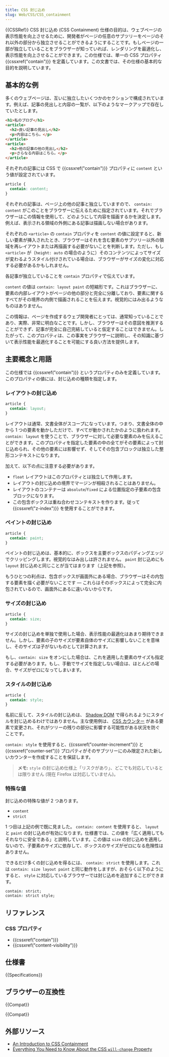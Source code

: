 ```yaml
---
title: CSS 封じ込め
slug: Web/CSS/CSS_containment
---
```


{{CSSRef}}
CSS 封じ込め (CSS Containment) 仕様の目的は、ウェブページの表示性能を向上させるために、開発者がページの任意のサブツリーをページのそれ以外の部分から独立させることができるようにすることです。もしページの一部が独立していることをブラウザーが知っていれば、レンダリングを最適化し、表示性能を向上させることができます。この仕様では、単一の CSS プロパティ {{cssxref("contain")}} を定義しています。この文書では、その仕様の基本的な目的を説明しています。

## 基本的な例

多くのウェブページは、互いに独立したいくつかのセクションで構成されています。例えば、記事の見出しと内容の一覧が、以下のようなマークアップで存在していたとします。

```html
<h1>私のブログ</h1>
<article>
  <h2>良い記事の見出し</h2>
  <p>内容はこちら。</p>
</article>
<article>
  <h2>他の記事の他の見出し</h2>
  <p>さらなる内容はこちら。</p>
</article>
```

それぞれの記事には CSS で {{cssxref("contain")}} プロパティに `content` という値が設定されています。

```css
article {
  contain: content;
}
```

それぞれの記事は、ページ上の他の記事と独立していますので、 `contain: content` がこのことをブラウザーに伝えるために指定されています。それでブラウザーはこの情報を使用して、どのようにして内容を描画するかを決定します。例えば、表示される領域の外側にある記事は描画しない場合があります。

それぞれの `<article>` の `contain` プロパティを `content` の値に設定すると、新しい要素が挿入されたとき、ブラウザーはそれを含む要素のサブツリー以外の領域を再レイアウトまたは再描画する必要がないことを判断します。ただし、もし `<article>` が（`height: auto` の場合のように）そのコンテンツによってサイズが変わるようスタイル付けされている場合は、ブラウザーがサイズの変化に対応する必要があるかもしれません。

各記事が独立していることを `contain` プロパティで伝えています。

`content` の値は `contain: layout paint` の短縮形です。これはブラウザーに、要素の内部レイアウトがページの他の部分と完全に分離しており、要素に関するすべてがその境界の内側で描画されることを伝えます。視覚的にはみ出るようなものはありません。

この情報は、ページを作成するウェブ開発者にとっては、通常知っていることであり、実際、非常に明白なことです。しかし、ブラウザーはその意図を推測することができず、記事が完全に自己完結していると仮定することはできません。したがって、このプロパティは、この事実をブラウザーに説明し、その知識に基づいて表示性能を最適化することを可能にする良い方法を提供します。

## 主要概念と用語

この仕様では {{cssxref("contain")}} というプロパティのみを定義しています。このプロパティの値には、封じ込めの種類を指定します。

### レイアウトの封じ込め

```css
article {
  contain: layout;
}
```

レイアウトは通常、文書全体がスコープになっています。つまり、文書全体の中から 1 つの要素を動かしただけで、すべてが動かされたかのように扱われます。 `contain: layout` を使うことで、ブラウザーに対して必要な要素のみを伝えることができます。このプロパティを指定した要素の中の全てがその要素によって封じ込められ、その他の要素には影響せず、そしてその包含ブロックは独立した整形コンテキストになります。

加えて、以下の点に注意する必要があります。

- `float` レイアウトはこのプロパティとは独立して作用します。
- レイアウトの封じ込めの境界でマージンが相殺されることはありません。
- レイアウトのコンテナーは `absolute`/`fixed` による位置指定の子要素の包含ブロックになります。
- この包含ボックスは重ね合わせコンテキストを作ります。従って {{cssxref("z-index")}} を使用することができます。

### ペイントの封じ込め

```css
article {
  contain: paint;
}
```

ペイントの封じ込めは、基本的に、ボックスを主要ボックスのパディングエッジでクリッピングします。視覚的なはみ出しは許されません。 `paint` 封じ込めにも `layout` 封じ込めと同じことが当てはまります（上記を参照）。

もうひとつの利点は、包含ボックスが画面外にある場合、ブラウザーはその内包する要素を描く必要がないことです — これらはそのボックスによって完全に内包されているので、画面外にあるに違いないからです。

### サイズの封じ込め

```css
article {
  contain: size;
}
```

サイズの封じ込めを単独で使用した場合、表示性能の最適化はあまり期待できません。しかし、要素の子のサイズが要素自体のサイズに影響しないことを意味し、そのサイズは子がないものとして計算されます。

もし、`contain: size` をオンにした場合は、これを適用した要素のサイズも指定する必要があります。もし、手動でサイズを指定しない場合は、ほとんどの場合、サイズがゼロになってしまいます。

### スタイルの封じ込め

```css
article {
  contain: style;
}
```

名前に反して、スタイルの封じ込めは、 [Shadow DOM](/ja/docs/Web/API/Web_components/Using_shadow_DOM) で得られるようにスタイルを封じ込めるわけではありません。主な使用例は、 [CSS カウンター](/ja/docs/Web/CSS/CSS_Counter_Styles/Using_CSS_counters) がある要素で変更され、それがツリーの残りの部分に影響する可能性がある状況を防ぐことです。

`contain: style` を使用すると、{{cssxref("counter-increment")}} と {{cssxref("counter-set")}} プロパティがそのサブツリーにのみ限定された新しいカウンターを作成することを保証します。

> **メモ:** `style` の封じ込め仕様上「リスクがあり」、どこでも対応しているとは限りません (現在 Firefox は対応していません)。

### 特殊な値

封じ込めの特殊な値が 2 つあります。

- `content`
- `strict`

1 つ目は上記の例で既に見ました。 `contain: content` を使用すると、 `layout` と `paint` の封じ込めが有効になります。仕様書では、この値を「広く適用してもそれなりに安全である」と説明しています。この値は `size` の封じ込めを適用しないので、子要素のサイズに依存して、ボックスのサイズがゼロになる危険性はありません。

できるだけ多くの封じ込めを得るには、 `contain: strict` を使用します。これは `contain: size layout paint` と同じ動作をしますが、おそらく以下のようにすると、 `style` に対応しているブラウザーでは封じ込めを追加することができます。

```css
contain: strict;
contain: strict style;
```

## リファレンス

### CSS プロパティ

- {{cssxref("contain")}}
- {{cssxref("content-visibility")}}

## 仕様書

{{Specifications}}

## ブラウザーの互換性

{{Compat}}

{{Compat}}

## 外部リソース

- [An Introduction to CSS Containment](https://blogs.igalia.com/mrego/2019/01/11/an-introduction-to-css-containment/)
- [Everything You Need to Know About the CSS `will-change` Property](https://dev.opera.com/articles/css-will-change-property)
